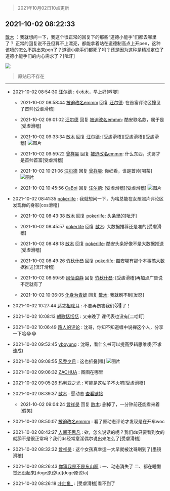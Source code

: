 > 2021年10月02日10点更新
<link rel="stylesheet" href="https://cdn.jsdelivr.net/gh/taotie6/sampleJSON@main/css/photo_show.css">
<meta name="referrer" content="no-referrer" />


 ## 2021-10-02 08:22:33 

 [㪚木](https://www.coolapk.com/feed/30403144?shareKey=NzEyMWUzY2E1ZjE0NjE1N2I4Yzg~) ：我就想问一下，我这个很正常的回复下的那些“道德小能手”们都去哪里了？
正常的回复说不丑但算不上漂亮，都能拿着站在道德制高点上开pen，这种该喷的怎么不跳出来pen了？道德小能手们都死了吗？还是因为这种是精准定位了道德小能手们的内心需求了？[呲牙] 

<div class="album">
<img class="img-item" src="https://image.coolapk.com/feed/2021/1002/08/1081091_40e5ce8b_4152_2659@1080x1654.jpeg" />
</div>

> 原贴已不存在 

 ------- 

- 2021-10-02 08:54:30 [汪尔德](uid=1595236) : 小木木，早上好[哼唧] 

    - 2021-10-02 08:58:44 [被迫改名emmm](uid=3302275) 回复 [汪尔德](uid=1595236): 在首富评论区撞见了首帅[受虐滑稽] 

    - 2021-10-02 09:01:02 [汪尔德](uid=1595236) 回复 [被迫改名emmm](uid=3302275): 酷安联名款，属于是[受虐滑稽] 

    - 2021-10-02 09:33:34 [㪚木](uid=1081091) 回复 [汪尔德](uid=1595236): [受虐滑稽][受虐滑稽][受虐滑稽] ![图片](https://image.coolapk.com/feed/2021/1002/09/1081091_5f0b4b9e_8412_5616@400x200.gif)

    - 2021-10-02 09:59:22 [曾祥昊](uid=6695078) 回复 [被迫改名emmm](uid=3302275): 什么东西，沈哥才是首帅首富[受虐滑稽] 

    - 2021-10-02 10:21:06 [汪尔德](uid=1595236) 回复 [曾祥昊](uid=6695078): 你细看，谁是首帅[喝茶] ![图片](https://image.coolapk.com/feed/2021/0925/19/1595236_a16b45bf_1001_1125@1148x1108.jpeg)

    - 2021-10-02 10:45:56 [CaBoi](uid=3746166) 回复 [汪尔德](uid=1595236): [受虐滑稽][受虐滑稽] ![图片](https://image.coolapk.com/feed/2021/1002/10/3746166_b7e95551_2755_9669@1438x1080.jpeg)

- 2021-10-02 08:41:35 [pokerlife](uid=575409) : 我就想问一下，为啥总能在女孩照片评论区发现你的身影[cos滑稽] 

    - 2021-10-02 08:43:38 [㪚木](uid=1081091) 回复 [pokerlife](uid=575409): 头条里的[呲牙] 

    - 2021-10-02 08:45:57 [pokerlife](uid=575409) 回复 [㪚木](uid=1081091): 大数据推荐还是准的[受虐滑稽] 

    - 2021-10-02 08:48:18 [㪚木](uid=1081091) 回复 [pokerlife](uid=575409): 酷安头条好像不是大数据推送[受虐滑稽] 

    - 2021-10-02 08:49:26 [竹秋什叁](uid=2319428) 回复 [pokerlife](uid=575409): 酷安哪有那个本事搞大数据推送[流汗滑稽] 

    - 2021-10-02 08:59:59 [风恬浪静](uid=2415886) 回复 [竹秋什叁](uid=2319428): [受虐滑稽]再加点广告说不定就有了 

    - 2021-10-02 10:36:05 [化身为青蛙](uid=1209189) 回复 [㪚木](uid=1081091): 我就刷不到[发怒] 

- 2021-10-02 10:27:44 [适才相戏耳](uid=2363272) : 不要再伤害我们🐭🐀了！ 

- 2021-10-02 10:08:13 [朝歌恬恬恬](uid=954235) : 又来晚了 课代表也没有[二哈盯] 

- 2021-10-02 10:06:49 [路人的评论](uid=3432886) : 沈哥，你知不知道缠中说禅这个人，分享一下哈😂😂 

- 2021-10-02 09:52:45 [yboyung](uid=3595919) : 沈哥，看什么书可以提高罗辑思维噢(不求速成) 

- 2021-10-02 09:08:55 [风乔夕月](uid=2725527) : 这也折叠[噗] ![图片](https://image.coolapk.com/feed/2021/1002/09/2725527_0445a05f_6934_2466@1080x511.jpeg)

- 2021-10-02 09:06:32 [ZAOHUA](uid=1930793) : 图图在哪里 

- 2021-10-02 09:05:26 [玛利亚之光](uid=3142203) : 可能是这帖子不火吧[受虐滑稽] 

- 2021-10-02 08:39:37 [㪚木](uid=1081091) : 愿动态
<a class="feed-link-url" href="https://www.coolapk.com/feed/30401862?shareKey=NGM0NTVmNDU3MWMzNjE1N2E5ZDM~&amp;shareUid=1081091&amp;shareFrom=com.coolapk.market_11.4.1" title="https://www.coolapk.com/feed/30401862?shareKey=NGM0NTVmNDU3MWMzNjE1N2E5ZDM~&amp;shareUid=1081091&amp;shareFrom=com.coolapk.market_11.4.1" target="_blank" rel="nofollow">查看链接</a> 

    - 2021-10-02 09:04:24 [曾祥昊](uid=6695078) 回复 [㪚木](uid=1081091): 删掉了，一分钟前还能看来着[假笑] 

- 2021-10-02 08:50:07 [被迫改名emmm](uid=3302275) : 看了原动态评论才发现是在开车woc 

- 2021-10-02 08:42:27 [人间不思凡](uid=2080265) : 欸，怎么说话的呢？我们ds只要看到女的就舔不是很正常吗？我们ds经常意淫偶尔说出来怎么了[受虐滑稽] 

- 2021-10-02 08:32:32 [曾祥昊](uid=6695078) : 这个女孩真幸运一大早就被沈哥刷到了[墨镜滑稽] 

- 2021-10-02 08:26:43 [你猜我是不是东山啊](uid=3409961) : 一、动态消失了
二、都在睡懒觉还没起来[doge原谅ta][doge原谅ta] 

- 2021-10-02 08:26:18 [叶红鱼_](uid=728808) : [受虐滑稽]看不到了 

